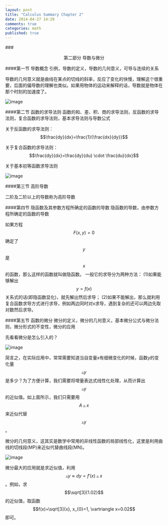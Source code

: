 ```yaml
---
layout: post
title: "Calculus Summary Chapter 2"
date: 2014-04-27 14:29
comments: true
categories: math
published: true
---
```

###<center>第二部分 导数与微分</center>

####第一节 导数概念
引例，导数的定义，导数的几何意义，可导与连续的关系

导数的几何意义就是曲线在某点的切线的斜率，反应了变化的快慢，理解这个很重要，后面的偏导数的理解也类似。如果用物体的运动来解释的话，导数就是物体在那个时刻的加速度了。

![image][6]

####第二节 函数的求导法则
函数的和、差、积、商的求导法则，反函数的求导法则，复合函数的求导法则，基本求导法则与导数公式

关于反函数的求导法则：$$\frac{dy}{dx}=\frac{1}{\frac{dx}{dy}}$$

关于复合函数的求导法则：$$\frac{dy}{dx}=\frac{dy}{du} \cdot \frac{du}{dx}$$

关于基本初等函数求导法则

![image][7]

####第三节 高阶导数

二阶及二阶以上的导数称为高阶导数

####第四节 隐函数及其参数方程所确定的函数的导数
隐函数的导数，由参数方程所确定的函数的导数

如果方程$$F(x,y)=0$$确定了$$y$$是$$x$$的函数，那么这样的函数就叫做隐函数。
一般它的求导分为两种方法：
(1)如果能够解出$$y=f(x)$$关系式的话(即隐函数显化)，就先解出然后求导；
(2)如果不能解出，那么就利用复合函数求导方式进行求导，例如两边同时对x求导，遇到复杂的还可以两边先取对数然后求导。

####第五节 函数的微分
微分的定义，微分的几何意义，基本微分公式与微分法则，微分形式的不变性，微分的应用

先看看微分是怎么引入的？

![image][8]

简言之，在实际应用中，常常需要知道当自变量x有细微变化的时候，函数y的变化量$$\vartriangle y$$是多少？为了方便计算，我们需要将增量表达式线性化处理，从而计算出$$\vartriangle y$$的近似值。如上面所示，我们只需要用$$A \vartriangle x$$来近似代替$$\vartriangle y$$。

微分的几何意义，这其实是数学中常用的非线性函数的局部线性化，这里是利用曲线的切线段(MP)来近似代替曲线段(MN)。

![image][9]

微分最大的应用就是求近似值，利用$$\vartriangle y \approx dy = f'(x) \vartriangle x$$。例如，求$$\sqrt[3]{1.02}$$的近似值，取函数$$f(x)=\sqrt[3]{x}, x_{0}=1, \vartriangle x=0.02$$即可。


  [1]: http://hujiaweibujidao.github.io/images/math/elementalfuns.png
  [2]: http://hujiaweibujidao.github.io/images/math/elementalfuns.png
  [3]: http://hujiaweibujidao.github.io/images/math/fun_limit.png
  [4]: http://hujiaweibujidao.github.io/images/math/funlimit_meaning.png
  [5]: http://hujiaweibujidao.github.io/images/math/sinxoverx.png
  [6]: http://hujiaweibujidao.github.io/images/math/deviration_meaning.png
  [7]: http://hujiaweibujidao.github.io/images/math/deviration.png
  [8]: http://hujiaweibujidao.github.io/images/math/weifen.png
  [9]: http://hujiaweibujidao.github.io/images/math/weifen_meaning.png
  [10]: http://hujiaweibujidao.github.io/images/math/langrant.png
  [11]: http://hujiaweibujidao.github.io/images/math/fun_figure.png
  [12]: http://hujiaweibujidao.github.io/images/math/dingjifen.png
  [13]: http://hujiaweibujidao.github.io/images/math/jifen_midvalue.png
  [14]: http://hujiaweibujidao.github.io/images/math/dingjifen_area.png
  [15]: http://hujiaweibujidao.github.io/images/math/infty_round.png
  [16]: http://hujiaweibujidao.github.io/images/math/tylor_serials.png
  [17]: http://hujiaweibujidao.github.io/images/math/miseries1.png
  [18]: http://hujiaweibujidao.github.io/images/math/miseries2.png
  [19]: http://hujiaweibujidao.github.io/images/math/ex.png
  [20]: http://hujiaweibujidao.github.io/images/math/common_series.png
  [21]: http://hujiaweibujidao.github.io/images/math/tiaohe_series.png
  [22]: http://hujiaweibujidao.github.io/images/math/xuanzhuanti.png
  [23]: http://hujiaweibujidao.github.io/images/math/fangxiangjiao1.png
  [24]: http://hujiaweibujidao.github.io/images/math/fangxiangjiao2.png
  [25]: http://hujiaweibujidao.github.io/images/math/touying1.png
  [26]: http://hujiaweibujidao.github.io/images/math/touying2.png
  [27]: http://hujiaweibujidao.github.io/images/math/shuliangji1.png
  [28]: http://hujiaweibujidao.github.io/images/math/shuliangji2.png
  [29]: http://hujiaweibujidao.github.io/images/math/line1.png
  [30]: http://hujiaweibujidao.github.io/images/math/line2.png
  [31]: http://hujiaweibujidao.github.io/images/math/lineangle.png
  [32]: http://hujiaweibujidao.github.io/images/math/linespaceangle.png
  [33]: http://hujiaweibujidao.github.io/images/math/space1.png
  [34]: http://hujiaweibujidao.github.io/images/math/space2.png
  [35]: http://hujiaweibujidao.github.io/images/math/spaceline1.png
  [36]: http://hujiaweibujidao.github.io/images/math/spaceline2.png
  [37]: http://hujiaweibujidao.github.io/images/math/spaceangle.png
  [38]: http://hujiaweibujidao.github.io/images/math/qumian.png
  [39]: http://hujiaweibujidao.github.io/images/math/xuanzhuanqumian.png
  [40]: http://hujiaweibujidao.github.io/images/math/zhumian.png
  [41]: http://hujiaweibujidao.github.io/images/math/space1.png
  [42]: http://hujiaweibujidao.github.io/images/math/space2.png
  [43]: http://hujiaweibujidao.github.io/images/math/piandaoshu.png
  [44]: http://hujiaweibujidao.github.io/images/math/gaojipiandaoshu.png
  [45]: http://hujiaweibujidao.github.io/images/math/quanweifen.png
  [46]: http://hujiaweibujidao.github.io/images/math/chainrule.png
  [47]: http://hujiaweibujidao.github.io/images/math/chainrulefig.png
  [48]: http://hujiaweibujidao.github.io/images/math/yinfun1.png
  [49]: http://hujiaweibujidao.github.io/images/math/yinfun2.png
  [50]: http://hujiaweibujidao.github.io/images/math/yinfun3.png
  [51]: http://hujiaweibujidao.github.io/images/math/yinfun4.png
  [52]: http://hujiaweibujidao.github.io/images/math/yinfun5.png
  [53]: http://hujiaweibujidao.github.io/images/math/spaceline_qiexian.png
  [54]: http://hujiaweibujidao.github.io/images/math/lagerang1.png
  [55]: http://hujiaweibujidao.github.io/images/math/lagerang2.png
  [56]: http://hujiaweibujidao.github.io/images/math/tidu1.png
  [57]: http://hujiaweibujidao.github.io/images/math/tidu2.png
  [58]: http://hujiaweibujidao.github.io/images/math/tidu3.png
  [59]: http://hujiaweibujidao.github.io/images/math/tidu4.png
  [60]: http://hujiaweibujidao.github.io/images/math/tidu5.png
  [61]: http://hujiaweibujidao.github.io/images/math/tidu6.png
  [62]: http://hujiaweibujidao.github.io/images/math/tidu7.png
  [63]: http://hujiaweibujidao.github.io/images/math/fangxiangdaoshu1.png
  [64]: http://hujiaweibujidao.github.io/images/math/fangxiangdaoshu2.png
  [65]: http://hujiaweibujidao.github.io/images/math/erchongjifen.png
  [66]: http://hujiaweibujidao.github.io/images/math/erchongjifen2.png
  [67]: http://hujiaweibujidao.github.io/images/math/erchongjifen3.png
  [68]: http://hujiaweibujidao.github.io/images/math/erchongjifen4.png
  [69]: http://hujiaweibujidao.github.io/images/math/chuzhi.png
  [70]: http://hujiaweibujidao.github.io/images/math/fenlibianliang1.png
  [71]: http://hujiaweibujidao.github.io/images/math/fenlibianliang2.png
  [72]: http://hujiaweibujidao.github.io/images/math/qici1.png
  [73]: http://hujiaweibujidao.github.io/images/math/qici2.png
  [74]: http://hujiaweibujidao.github.io/images/math/qici3.png
  [75]: http://hujiaweibujidao.github.io/images/math/xianxing1.png
  [76]: http://hujiaweibujidao.github.io/images/math/xianxing2.png
  [77]: http://hujiaweibujidao.github.io/images/math/xianxing3.png
  [78]: http://hujiaweibujidao.github.io/images/math/xianxing4.png
  [79]: http://hujiaweibujidao.github.io/images/math/bonuli1.png
  [80]: http://hujiaweibujidao.github.io/images/math/bonuli2.png
  [81]: http://hujiaweibujidao.github.io/images/math/bonuli3.png
  
  